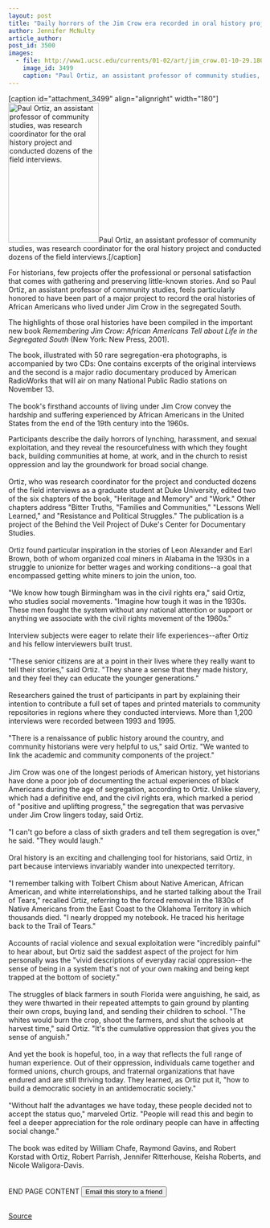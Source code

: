```yaml
---
layout: post
title: "Daily horrors of the Jim Crow era recorded in oral history project"
author: Jennifer McNulty
article_author: 
post_id: 3500
images:
  - file: http://www1.ucsc.edu/currents/01-02/art/jim_crow.01-10-29.180.jpg
    image_id: 3499
    caption: "Paul Ortiz, an assistant professor of community studies, was research coordinator for the oral history project and conducted dozens of the field interviews."
---
```


[caption id="attachment_3499" align="alignright" width="180"]<a href="http://dev-ucsc-news.pantheonsite.io/wp-content/uploads/2001/10/jim_crow.01-10-29.180.jpg"><img class="size-full wp-image-3499" src="http://dev-ucsc-news.pantheonsite.io/wp-content/uploads/2001/10/jim_crow.01-10-29.180.jpg" alt="Paul Ortiz, an assistant professor of community studies, was research coordinator for the oral history project and conducted dozens of the field interviews." width="180" height="278" /></a>Paul Ortiz, an assistant professor of community studies, was research coordinator for the oral history project and conducted dozens of the field interviews.[/caption]
<p>
  For historians, few projects offer the professional or personal satisfaction that comes with gathering and preserving little-known stories. And so Paul Ortiz, an assistant professor of community studies, feels particularly honored to have been part of a major project to record the oral histories of African Americans who lived under Jim Crow in the segregated South.
</p>The highlights of those oral histories have been compiled in the important new book <i>Remembering Jim Crow: African Americans Tell about Life in the Segregated South</i> (New York: New Press, 2001).
<p>
  The book, illustrated with 50 rare segregation-era photographs, is accompanied by two CDs: One contains excerpts of the original interviews and the second is a major radio documentary produced by American RadioWorks that will air on many National Public Radio stations on November 13.<br>
  <br>
  The book's firsthand accounts of living under Jim Crow convey the hardship and suffering experienced by African Americans in the United States from the end of the 19th century into the 1960s.
</p>
<p>
  Participants describe the daily horrors of lynching, harassment, and sexual exploitation, and they reveal the resourcefulness with which they fought back, building communities at home, at work, and in the church to resist oppression and lay the groundwork for broad social change.<br>
  <br>
  Ortiz, who was research coordinator for the project and conducted dozens of the field interviews as a graduate student at Duke University, edited two of the six chapters of the book, "Heritage and Memory" and "Work." Other chapters address "Bitter Truths, "Families and Communities," "Lessons Well Learned," and "Resistance and Political Struggles." The publication is a project of the Behind the Veil Project of Duke's Center for Documentary Studies.<br>
  <br>
  Ortiz found particular inspiration in the stories of Leon Alexander and Earl Brown, both of whom organized coal miners in Alabama in the 1930s in a struggle to unionize for better wages and working conditions--a goal that encompassed getting white miners to join the union, too.<br>
  <br>
  "We know how tough Birmingham was in the civil rights era," said Ortiz, who studies social movements. "Imagine how tough it was in the 1930s. These men fought the system without any national attention or support or anything we associate with the civil rights movement of the 1960s."<br>
  <br>
  Interview subjects were eager to relate their life experiences--after Ortiz and his fellow interviewers built trust.<br>
  <br>
  "These senior citizens are at a point in their lives where they really want to tell their stories," said Ortiz. "They share a sense that they made history, and they feel they can educate the younger generations."<br>
  <br>
  Researchers gained the trust of participants in part by explaining their intention to contribute a full set of tapes and printed materials to community repositories in regions where they conducted interviews. More than 1,200 interviews were recorded between 1993 and 1995.<br>
  <br>
  "There is a renaissance of public history around the country, and community historians were very helpful to us," said Ortiz. "We wanted to link the academic and community components of the project."<br>
  <br>
  Jim Crow was one of the longest periods of American history, yet historians have done a poor job of documenting the actual experiences of black Americans during the age of segregation, according to Ortiz. Unlike slavery, which had a definitive end, and the civil rights era, which marked a period of "positive and uplifting progress," the segregation that was pervasive under Jim Crow lingers today, said Ortiz.<br>
  <br>
  "I can't go before a class of sixth graders and tell them segregation is over," he said. "They would laugh."<br>
  <br>
  Oral history is an exciting and challenging tool for historians, said Ortiz, in part because interviews invariably wander into unexpected territory.<br>
  <br>
  "I remember talking with Tolbert Chism about Native American, African American, and white interrelationships, and he started talking about the Trail of Tears," recalled Ortiz, referring to the forced removal in the 1830s of Native Americans from the East Coast to the Oklahoma Territory in which thousands died. "I nearly dropped my notebook. He traced his heritage back to the Trail of Tears."<br>
  <br>
  Accounts of racial violence and sexual exploitation were "incredibly painful" to hear about, but Ortiz said the saddest aspect of the project for him personally was the "vivid descriptions of everyday racial oppression--the sense of being in a system that's not of your own making and being kept trapped at the bottom of society."<br>
  <br>
  The struggles of black farmers in south Florida were anguishing, he said, as they were thwarted in their repeated attempts to gain ground by planting their own crops, buying land, and sending their children to school. "The whites would burn the crop, shoot the farmers, and shut the schools at harvest time," said Ortiz. "It's the cumulative oppression that gives you the sense of anguish."<br>
  <br>
  And yet the book is hopeful, too, in a way that reflects the full range of human experience. Out of their oppression, individuals came together and formed unions, church groups, and fraternal organizations that have endured and are still thriving today. They learned, as Ortiz put it, "how to build a democratic society in an antidemocratic society."<br>
  <br>
  "Without half the advantages we have today, these people decided not to accept the status quo," marveled Ortiz. "People will read this and begin to feel a deeper appreciation for the role ordinary people can have in affecting social change."<br>
  <br>
  The book was edited by William Chafe, Raymond Gavins, and Robert Korstad with Ortiz, Robert Parrish, Jennifer Ritterhouse, Keisha Roberts, and Nicole Waligora-Davis.<br>
  <br>
  <br>
  END PAGE CONTENT <input name="t1" size="-1" type="hidden"> <input type="submit" value="Email this story to a friend">
</p>
<p>
  <img align="bottom" alt=" " border="0" height="1" src="../../images/trans.gif" width="385">
</p>
<p><a href="http://www1.ucsc.edu/currents/01-02/10-29/jimcrow.html" title="Permalink to jimcrow">Source</a></p>
